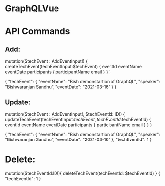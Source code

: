 # GraphQLVue

# API Commands

Add:
-----
mutation($techEvent : AddEventInput!) {
  createTechEvent(techEventInput:$techEvent) {
    eventId
    eventName
    eventDate
    participants {
      participantName
      email
    }
  }
}

{
  "techEvent": {
    "eventName": "Bish demonstartion of GraphQL",
    "speaker": "Bishwaranjan Sandhu",
    "eventDate": "2021-03-16"
  }
}

Update:
-------
mutation($techEvent : AddEventInput!, $techEventId: ID!) {
  updateTechEvent(techEventInput:$techEvent, techEventId:$techEventId) {
    eventId
    eventName
    eventDate
    participants {
      participantName
      email
    }
  }
}

{
  "techEvent": {
    "eventName": "Bish demonstartion of GraphQL",
    "speaker": "Bishwaranjan Sandhu",
    "eventDate": "2021-03-16"
  },
  "techEventId": 1
}

Delete:
=======
mutation($techEventId:ID!){
  deleteTechEvent(techEventId: $techEventId)
}
{
  "techEventId": 1
}
